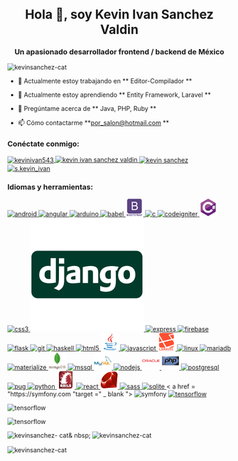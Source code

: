 <h1 align = "center"> Hola 👋, soy Kevin Ivan Sanchez Valdin </h1>
<h3 align = "center"> Un apasionado desarrollador frontend / backend de México </h3>

<p align = "left"> <img src = "https://komarev.com/ghpvc/?username=kevinsanchez-cat&label=Profile%20views&color=0e75b6&style=flat" alt = "kevinsanchez-cat" /> </p>

- 🔭 Actualmente estoy trabajando en ** Editor-Compilador **

- 🌱 Actualmente estoy aprendiendo ** Entity Framework, Laravel **

- 💬 Pregúntame acerca de ** Java, PHP, Ruby **

- 📫 Cómo contactarme **por_salon@hotmail.com **

<h3 align = "left"> Conéctate conmigo: </h3>
<p align = "left">
<a href="https://twitter.com/kevinivan543" target="blank"> <img align = "center" src = "https://raw.githubusercontent.com/rahuldkjain/github-profile-readme-generator /master/src/images/icons/Social/twitter.svg "alt =" kevinivan543 "height =" 30 "width =" 40 "/> </a>
<a href =" https://linkedin.com/in / kevin ivan sanchez valdin "target =" blank "> <img align =" center "src =" https://raw.githubusercontent.com/rahuldkjain/github-profile-readme-generator/master/src/images/icons/ Social / linked-in-alt.svg "alt =" kevin ivan sanchez valdin "height =" 30 "width =" 40 "/> </a>
<a href =" https://fb.com/kevin sanchez " target = "blank"> <img align = "center"src = "https://raw.githubusercontent.com/rahuldkjain/github-profile-readme-generator/master/src/images/icons/Social/facebook.svg" alt = "kevin sanchez" altura = "30" ancho = "40" /> </a>
<a href="https://instagram.com/s.kevin_ivan" target="blank"> <img align = "center" src = "https://raw.githubusercontent.com/rahuldkjain/github-profile-readme -generator / master / src / images / icons / Social / instagram.svg "alt =" s.kevin_ivan "height =" 30 "width =" 40 "/> </a>
</p>

<h3 align =" left "> Idiomas y herramientas: </h3>
<p align = "left"> <a href="https://developer.android.com" target="_blank"> <img src = "https://raw.githubusercontent.com/devicons/devicon/master/ icons / android / android-original-wordmark.svg "alt =" android "width =" 40 "height =" 40 "/> </a> <a href =" https://angular.io "target =" _ en blanco "> <img src =" https://angular.io/assets/images/logos/angular/angular.svg "alt =" angular "width =" 40 "height =" 40 "/> </a> <a href = "https://www.arduino.cc/" target = "_ blank"> <img src = "https://cdn.worldvectorlogo.com/logos/arduino-1.svg" alt = "arduino" width = "40"height = "40" /> </a> <a href="https://babeljs.io/" target="_blank"> <img src = "https://www.vectorlogo.zone/logos/babeljs/ babeljs-icon.svg "alt =" babel "width =" 40 "height =" 40 "/> </a> <a href="https://getbootstrap.com" target="_blank"> <img src = "https://raw.githubusercontent.com/devicons/devicon/master/icons/bootstrap/bootstrap-plain-wordmark.svg" alt = "bootstrap" width = "40" height = "40" /> </a> <a href="https://www.cprogramming.com/" target="_blank"> <img src = "https://raw.githubusercontent.com/devicons/devicon/master/icons/c/c-original .svg "alt =" c "width =" 40 "height =" 40 "/> </a> <a href="https://codeigniter.com" target="_blank"> <img src =" https: / /cdn.worldvectorlogo.com/logos/codeigniter.svg "alt =" codeigniter "width =" 40 "height =" 40 "/> </a> <a href =" https://www.w3schools.com/cs / "target =" _ blank "> <img src =" https://raw.githubusercontent.com/devicons/devicon/master/icons/csharp/csharp-original.svg "alt =" csharp "width =" 40 "de altura = "40" /> </a> <a href="https://www.w3schools.com/css/" target="_blank"> <img src = "https: //raw.githubusercontent.com / devicons / devicon / master / icons / css3 / css3-original-wordmark.svg "alt =" css3 "width =" 40 "height =" 40 "/> </a> <a href =" https: // www.djangoproject.com/ "target =" _ blank "> <img src =" https://raw.githubusercontent.com/devicons/devicon/master/icons/django/django-original.svg "alt =" django "ancho = "40" altura = "40" /> </a> <a href="https://expressjs.com" target="_blank"> <img src = "https://raw.githubusercontent.com/devicons /devicon/master/icons/express/express-original-wordmark.svg "alt =" express "width =" 40 "height =" 40 "/> </a> <a href =" https://firebase.google .com / "target =" _ blank "> <img src =" https://www.vectorlogo.zone/logos/firebase/firebase-icon.svg "alt =" firebase "width =" 40 "height =" 40 "/ > </a> <a href="https://flask.palletsprojects.com/" target="_blank"> <img src = "https://www.vectorlogo.zone/logos/pocoo_flask/pocoo_flask-icon. svg "alt =" flask "width =" 40 "height =" 40 "/> </a> <a href="https://git-scm.com/" target="_blank"> <img src =" https://www.vectorlogo.zone/logos/git-scm/git-scm-icon.svg "alt =" git "width =" 40 "height =" 40 "/> </a> <a href =" https: //www.haskell.org / "target =" _ blank "> <img src =" https://upload.wikimedia.org/wikipedia/commons/1/1c/Haskell-Logo.svg "alt =" haskell "width =" 40 "height = "40" /> </a> <a href="https://www.w3.org/html/" target="_blank"> <img src = "https://raw.githubusercontent.com/devicons/ devicon / master / icons / html5 / html5-original-wordmark.svg "alt =" html5 "width =" 40 "height =" 40 "/> </a> <a href =" https://www.java. com "target =" _ blank "> <img src =" https://raw.githubusercontent.com/devicons/devicon/master/icons/java/java-original.svg "alt =" java "width =" 40 "de altura = "40" /> </a><a href="https://developer.mozilla.org/en-US/docs/Web/JavaScript" target="_blank"> <img src = "https://raw.githubusercontent.com/devicons/devicon/ master / icons / javascript / javascript-original.svg "alt =" javascript "width =" 40 "height =" 40 "/> </a> <a href =" https://laravel.com/ "target =" _blank "> <img src =" https://raw.githubusercontent.com/devicons/devicon/master/icons/laravel/laravel-plain-wordmark.svg "alt =" laravel "width =" 40 "height =" 40 "/> </a> <a href="https://www.linux.org/" target="_blank"> <img src =" https: //raw.githubusercontent.com / devicons / devicon / master / icons / linux / linux-original.svg "alt =" linux "width =" 40 "height =" 40 "/> </a> <a href =" https: // mariadb. org / "target =" _ blank "> <img src =" https://www.vectorlogo.zone/logos/mariadb/mariadb-icon.svg "alt =" mariadb "width =" 40 "height =" 40 "/ > </a> <a href="https://materializecss.com/" target="_blank"> <img src = "https://raw.githubusercontent.com/prplx/svg-logos/5585531d45d294869c4eaab4d7cf2e9c167710a9/svg/ materialize.svg "alt =" materialize "width =" 40 "height =" 40 "/> </a> <a href =" https://www.mongodb.com/ "target =" _ blank "> <img src = "https://raw.githubusercontent.com/devicons/devicon/master/icons/mongodb/mongodb-original-wordmark.svg" alt = "mongodb" width = "40" height = "40" / > </a> <a href="https://www.microsoft.com/en-us/sql-server" target="_blank"> <img src = "https://www.svgrepo.com/show /303229/microsoft-sql-server-logo.svg "alt =" mssql "width =" 40 "height =" 40 "/> </a> <a href =" https://www.mysql.com/ " target = "_ blank"> <img src = "https://raw.githubusercontent.com/devicons/devicon/master/icons/mysql/mysql-original-wordmark.svg" alt = "mysql" width = "40" de altura = "40" /> </a><a href="https://nodejs.org" target="_blank"> <img src = "https://raw.githubusercontent.com/devicons/devicon/master/icons/nodejs/nodejs-original-wordmark. svg "alt =" nodejs "width =" 40 "height =" 40 "/> </a> <a href="https://www.oracle.com/" target="_blank"> <img src =" https://raw.githubusercontent.com/devicons/devicon/master/icons/oracle/oracle-original.svg "alt =" oracle "width =" 40 "height =" 40 "/> </a> <a href = "https://www.php.net" target = "_ blank"> <img src = "https://raw.githubusercontent.com/devicons/devicon/master/icons/php/php-original.svg" alt = "php"width = "40" height = "40" /> </a> <a href="https://www.postgresql.org" target="_blank"> <img src = "https: //raw.githubusercontent. com / devicons / devicon / master / icons / postgresql / postgresql-original-wordmark.svg "alt =" postgresql "width =" 40 "height =" 40 "/> </a> <a href =" https: // pugjs.org "target =" _ blank "> <img src =" https://cdn.worldvectorlogo.com/logos/pug.svg "alt =" pug "width =" 40 "height =" 40 "/> </ a> <a href="https://www.python.org" target="_blank"> <img src = "https: //raw.githubusercontent.com / devicons / devicon / master / icons / python / python-original.svg "alt =" python "width =" 40 "height =" 40 "/> </a> <a href =" https: // rubyonrails. org "target =" _ blank "> <img src =" https://raw.githubusercontent.com/devicons/devicon/master/icons/rails/rails-original-wordmark.svg "alt =" rieles "width =" 40 "height =" 40 "/> </a> <a href="https://reactjs.org/" target="_blank"> <img src =" https://raw.githubusercontent.com/devicons/devicon /master/icons/react/react-original-wordmark.svg "alt =" react "width =" 40 "height =" 40 "/> </a> <a href =" https: //www.ruby-lang .org / en / "target = "_ blank"> <img src = "https://raw.githubusercontent.com/devicons/devicon/master/icons/ruby/ruby-original.svg" alt = "ruby" width = "40" height = " 40 "/> </a> <a href="https://sass-lang.com" target="_blank"> <img src =" https://raw.githubusercontent.com/devicons/devicon/master/ icons / sass / sass-original.svg "alt =" sass "width =" 40 "height =" 40 "/> </a> <a href =" https://www.sqlite.org/ "target =" _blank "> <img src =" https://www.vectorlogo.zone/logos/sqlite/sqlite-icon.svg "alt =" sqlite "width =" 40 "height =" 40 "/> </a> < a href = "https://symfony.com "target =" _ blank "> <img src =" https://symfony.com/logos/symfony_black_03.svg "alt =" symfony "width =" 40 "height =" 40 "/> </ a> <a href="https://www.tensorflow.org" target="_blank"> <img src = "https://www.vectorlogo.zone/logos/tensorflow/tensorflow-icon.svg" alt = "tensorflow" width = "40" height = "40" /> </a> </p><img src = "https://www.vectorlogo.zone/logos/tensorflow/tensorflow-icon.svg" alt = "tensorflow" width = "40" height = "40" /> </a> </p><img src = "https://www.vectorlogo.zone/logos/tensorflow/tensorflow-icon.svg" alt = "tensorflow" width = "40" height = "40" /> </a> </p>

<p> <img align = "left" src = "https://github-readme-stats.vercel.app/api/top-langs?username=kevinsanchez-cat&show_icons=true&locale=en&layout=compact" alt = "kevinsanchez- cat "/> </p>

<p> & nbsp; <img align =" center "src =" https://github-readme-stats.vercel.app/api?username=kevinsanchez-cat&show_icons=true&locale=en "alt = "kevinsanchez-cat" /> </p>

<p> <img align = "center" src = "https://github-readme-streak-stats.herokuapp.com/?user=kevinsanchez-cat&" alt = "kevinsanchez-cat" /> </p>

